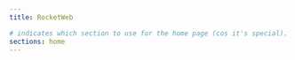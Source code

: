 ```yaml
---
title: RocketWeb

# indicates which section to use for the home page (cos it's special).  in this case it is content/pages/home
sections: home
---
```

